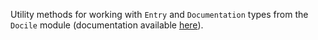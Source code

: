 Utility methods for working with `Entry` and `Documentation` types from the `Docile`
module (documentation available [here](docile.html)).
